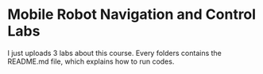 # Mobile Robot Navigation and Control Labs

I just uploads 3 labs about this course. Every folders contains the README.md file, which explains how to run codes.
